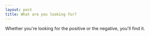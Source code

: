 ```yaml
---
layout: post
title: What are you looking for?
---
```


Whether you're looking for the positive or the negative, you'll find it.
